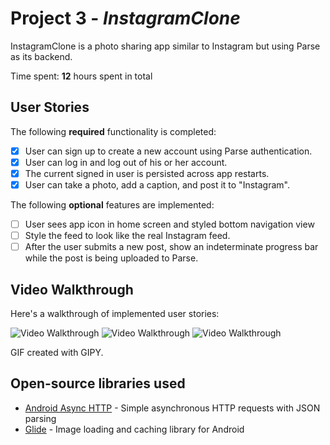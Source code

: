 # Project 3 - *InstagramClone*

InstagramClone is a photo sharing app similar to Instagram but using Parse as its backend.

Time spent: **12** hours spent in total

## User Stories

The following **required** functionality is completed:

- [x] User can sign up to create a new account using Parse authentication.
- [x] User can log in and log out of his or her account.
- [x] The current signed in user is persisted across app restarts.
- [x] User can take a photo, add a caption, and post it to "Instagram".

The following **optional** features are implemented:

- [ ] User sees app icon in home screen and styled bottom navigation view
- [ ] Style the feed to look like the real Instagram feed.
- [ ] After the user submits a new post, show an indeterminate progress bar while the post is being uploaded to Parse.

## Video Walkthrough

Here's a walkthrough of implemented user stories:

<img src='https://github.com/esti28/InstagramClone2/blob/master/Instagram%20Demo1.gif' title='Video Walkthrough' width='' alt='Video Walkthrough' />
<img src='https://github.com/esti28/InstagramClone2/blob/master/Instagram%20demo2.gif' title='Video Walkthrough' width='' alt='Video Walkthrough' />
<img src='https://github.com/esti28/InstagramClone2/blob/master/Instagram%20demo3.gif' title='Video Walkthrough' width='' alt='Video Walkthrough' />


GIF created with GIPY.

## Open-source libraries used

- [Android Async HTTP](https://github.com/codepath/CPAsyncHttpClient) - Simple asynchronous HTTP requests with JSON parsing
- [Glide](https://github.com/bumptech/glide) - Image loading and caching library for Android
